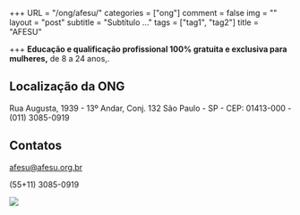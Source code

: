 +++
URL = "/ong/afesu/"
categories = ["ong"]
comment = false
img = ""
layout = "post"
subtitle = "Subtítulo ..."
tags = ["tag1", "tag2"]
title = "AFESU"

+++
**Educação e qualificação profissional 100% gratuita e exclusiva para mulheres,** de 8 a 24 anos,.

## Localização da ONG

Rua Augusta, 1939 - 13º Andar, Conj. 132
São Paulo - SP - CEP: 01413-000 - (011) 3085-0919

## Contatos

afesu@afesu.org.br

(55+11) 3085-0919

![](/uploads/afesu.png)